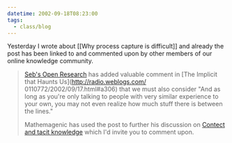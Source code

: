 ```yaml
---
datetime: 2002-09-18T08:23:00
tags:
  - class/blog
---
```

Yesterday I wrote about [[Why process capture is difficult]] and already the post has been linked to and commented upon by other members of our online knowledge community.

> [Seb's Open Research](http://radio.weblogs.com/0110772/) has added valuable comment in [The Implicit that Haunts Us](http://radio.weblogs.com/ 0110772/2002/09/17.html#a306) that we must also consider "And as long as you're only talking to people with very similar experience to your own, you may not even realize how much stuff there is between the lines."
> 
> Mathemagenic has used the post to further his discussion on [Contect and tacit knowledge](http://radio.weblogs.com/0109961/2002/09/17.html#a235) which I'd invite you to comment upon.

